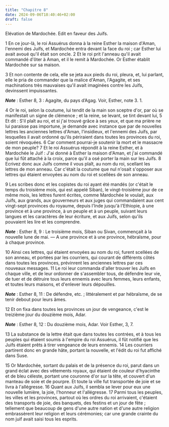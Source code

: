 ```yaml
---
title: "Chapitre 8"
date: 2024-09-06T18:40:46+02:00
draft: false
---
```



Elévation de Mardochée.
Edit en faveur des Juifs.


1 En ce jour-là, le roi Assuérus donna à la reine Esther la maison d'Aman, l'ennemi des Juifs, et Mardochée entra devant la face du roi ; car Esther lui avait avoué qu'il était son oncle. 2 Et le roi prit l'anneau qu'il avait commandé d'ôter à Aman, et il le remit à Mardochée. Or Esther établit Mardochée sur sa maison.


3 Et non contente de cela, elle se jeta aux pieds du roi, pleura, et, lui parlant, elle le pria de commander que la malice d'Aman, l'Agagite, et ses machinations très mauvaises qu'il avait imaginées contre les Juifs, devinssent impuissantes.

***Note*** :  Esther 8, 3 : Agagite, du pays d’Agag. Voir, Esther, note 3. 1.

4 Or le roi, selon la coutume, lui tendit de la main son sceptre d'or, par où se manifestait un signe de clémence ; et la reine, se levant, se tint devant lui, 5 Et dit : S'il plaît au roi, et si j'ai trouvé grâce à ses yeux, et que ma prière ne lui paraisse pas importune, je demande avec instance que par de nouvelles lettres les anciennes lettres d'Aman, l'insidieux, et l'ennemi des Juifs, par lesquelles il avait ordonné qu'ils périraient dans toutes les provinces du roi, soient révoquées. 6 Car comment pourrai-je soutenir la mort et le massacre de mon peuple? 7 Et le roi Assuérus répondit à la reine Esther, et à Mardochée le Juif : J'ai donné à Esther la maison d'Aman, et j'ai commandé que lui fût attaché à la croix, parce qu'il a osé porter la main sur les Juifs. 8 Ecrivez donc aux Juifs comme il vous plaît, au nom du roi, scellant les lettres de mon anneau. Car c'était la coutume que nul n'osait s'opposer aux lettres qui étaient envoyées au nom du roi et scellées de son anneau.


9 Les scribes donc et les copistes du roi ayant été mandés (or c'était le temps du troisième mois, qui est appelé Siban), le vingt-troisième jour de ce même mois, les lettres furent écrites, comme Mardochée le voulait, aux Juifs, aux grands, aux gouverneurs et aux juges qui commandaient aux cent vingt-sept provinces du royaume, depuis l'Inde jusqu'à l'Ethiopie, à une province et à une province, à un peuple et à un peuple, suivant leurs langues et les caractères de leur écriture, et aux Juifs, selon qu'ils pouvaient les lire et les comprendre.

***Note*** :  Esther 8, 9 : Le troisième mois, Siban ou Sivan, commençait à la nouvelle lune de mai. ― A une province et à une province, hébraïsme, pour à chaque province.

10 Ainsi ces lettres, qui étaient envoyées au nom du roi, furent scellées de son anneau, et portées par les courriers, qui courant de différents côtés dans toutes les provinces, prévinrent les anciennes lettres par ces nouveaux messages. 11 Le roi leur commanda d'aller trouver les Juifs en chaque ville, et de leur ordonner de s'assembler tous, de défendre leur vie, de tuer et de détruire tous leurs ennemis avec leurs femmes, leurs enfants, et toutes leurs maisons, et d'enlever leurs dépouilles.

***Note*** :  Esther 8, 11 : De défendre, etc. ; littéralement et par hébraïsme, de se tenir debout pour leurs âmes.

12 Et on fixa dans toutes les provinces un jour de vengeance, c'est le treizième jour du douzième mois, Adar.

***Note*** :  Esther 8, 12 : Du douzième mois, Adar. Voir Esther, 3, 7.


13 La substance de la lettre était que dans toutes les contrées, et à tous les peuples qui étaient soumis à l'empire du roi Assuérus, il fût notifié que les Juifs étaient prêts à tirer vengeance de leurs ennemis. 14 Les courriers partirent donc en grande hâte, portant la nouvelle, et l'édit du roi fut affiché dans Suse.


15 Or Mardochée, sortant du palais et de la présence du roi, parut dans un grand éclat avec des vêtements royaux, qui étaient de couleur d'hyacinthe et de bleu céleste, portant une couronne d'or sur la tête, et couvert d'un manteau de soie et de pourpre. Et toute la ville fut transportée de joie et se livra à l'allégresse. 16 Quant aux Juifs, il sembla se lever pour eux une nouvelle lumière, la joie, l'honneur et l'allégresse. 17 Parmi tous les peuples, les villes et les provinces, partout où les ordres du roi arrivaient, c'étaient des transports de joie, des banquets, des festins et un jour de fête ; tellement que beaucoup de gens d'une autre nation et d'une autre religion embrassèrent leur religion et leurs cérémonies; car une grande crainte du nom juif avait saisi tous les esprits.

